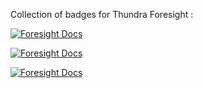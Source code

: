 Collection of badges for Thundra Foresight : 

[![Foresight Docs](https://foresight.service.thundra.io/public/api/v1/badge/utilization/f3db3531-fd03-48f5-b574-fb6ac3a71669)](https://foresight.docs.thundra.io/)

[![Foresight Docs](https://foresight.service.thundra.io/public/api/v1/badge/test/f3db3531-fd03-48f5-b574-fb6ac3a71669)](https://foresight.docs.thundra.io/)

[![Foresight Docs](https://foresight.service.thundra.io/public/api/v1/badge/success/f3db3531-fd03-48f5-b574-fb6ac3a71669)](https://foresight.docs.thundra.io/)


